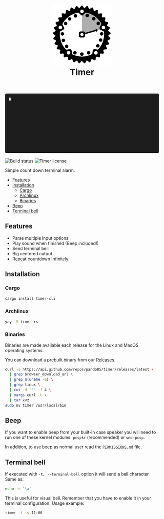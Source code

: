 <h1 align="center">
  <br>
  <img src="https://raw.githubusercontent.com/pando85/timer/main/assets/logo.svg" alt="logo" width="200">
  <br>
  Timer
  <br>
  <br>
</h1>

<p align="center">
  <img src="https://raw.githubusercontent.com/pando85/timer/main/assets/demo.gif" alt="demo">
</p>

![Build status](https://img.shields.io/github/actions/workflow/status/pando85/timer/rust.yml?branch=main)
![Timer license](https://img.shields.io/github/license/pando85/timer)

Simple count down terminal alarm.

- [Features](#features)
- [Installation](#installation)
  - [Cargo](#cargo)
  - [Archlinux](#archlinux)
  - [Binaries](#binaries)
- [Beep](#beep)
- [Terminal bell](#terminal-bell)

## Features

- Parse multiple input options
- Play sound when finished (Beep included!)
- Send terminal bell
- Big centered output
- Repeat countdown infinitely

## Installation

### Cargo

```bash
cargo install timer-cli
```

### Archlinux

```bash
yay -S timer-rs
```

### Binaries

Binaries are made available each release for the Linux and MacOS operating systems.

You can download a prebuilt binary from our [Releases](https://github.com/pando85/timer/releases).

```bash
curl -s https://api.github.com/repos/pando85/timer/releases/latest \
  | grep browser_download_url \
  | grep $(uname -m) \
  | grep linux \
  | cut -d '"' -f 4 \
  | xargs curl -L \
  | tar xvz
sudo mv timer /usr/local/bin
```

## Beep

If you want to enable beep from your built-in case speaker you will need to run one of these
kernel modules: `pcspkr` (recommended) or `snd-pcsp`.

In addition, to use beep as normal user read the [`PERMISSIONS.md`](PERMISSIONS.md) file.

## Terminal bell

If executed with `-t, --terminal-bell` option it will send a bell character. Same as:

```bash
echo -e '\a'
```

This is useful for visual bell. Remember that you have to enable it in your terminal configuration.
Usage example:

```bash
timer -t -s 11:00
```
